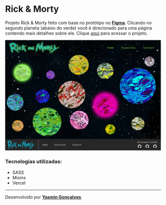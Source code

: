 # Rick & Morty

Projeto Rick & Morty feito com base no protótipo no [**Figma**](https://www.figma.com/design/oOvVvexuXnwujisWAu8hWi/(Rick-%26-Morty-API)?node-id=87-3&t=m8YbG6ietLj7Mytf-0). Clicando no segundo planeta (abaixo do verde) você é direcionado para uma página contendo mais detalhes sobre ele. Clique [aqui](https://rick-morty-puce.vercel.app/) para acessar o projeto.

![](./assets/screen.png)

### Tecnologias utilizadas:

- SASS
- Mixins
- Vercel

---

Desenvolvido por [**Yasmin Gonçalves**](https://github.com/yasmingcv).
